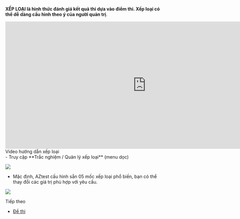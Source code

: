 
**XẾP LOẠI là hình thức đánh giá kết quả thi dựa vào điểm thi. Xếp loại có thể dễ dàng cấu hình theo ý của người quản trị**.
<div class="video-container">
	<iframe width="875" height="398" src="https://www.youtube.com/embed/4djt9sG6vvA" 	frameborder="0" allow="accelerometer; autoplay; encrypted-media; gyroscope; picture-in-picture" allowfullscreen></iframe>
</div> 
<div class="text-center text-italic">Video hướng dẫn xếp loại</div>
- Truy cập **Trắc nghiệm / Quản lý xếp loại** (menu dọc)

![](./images/test/xeploai.png)

- Mặc định, AZtest cấu hình sẵn 05 mốc xếp loại phổ biến, bạn có thể thay đổi các giá trị phù hợp với yêu cầu.

![](./images/test/quan-ly-xep-loai.png)

<p class="title">Tiếp theo</p>

- [Đề thi](/de-thi/)